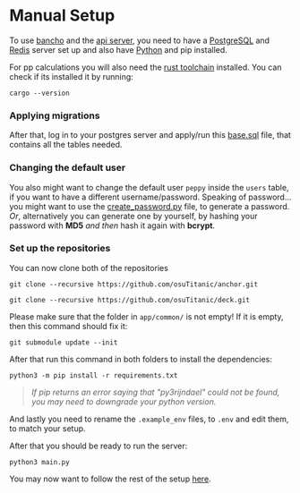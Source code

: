 
# Manual Setup

To use [bancho](https://github.com/osuTitanic/anchor) and the [api server](https://github.com/osuTitanic/deck),
you need to have a [PostgreSQL](https://www.postgresql.org/) and [Redis](https://redis.io/) server set up and also
have [Python](https://www.python.org/) and pip installed.

For pp calculations you will also need the [rust toolchain](https://rustup.rs/) installed.
You can check if its installed it by running:

```shell
cargo --version
```

### Applying migrations

After that, log in to your postgres server and apply/run this [base.sql](https://github.com/osuTitanic/titanic/blob/main/migrations/base.sql) file, that contains all the tables needed.

### Changing the default user

You also might want to change the default user `peppy` inside the `users` table, if you want to have a different username/password.
Speaking of password... you might want to use the [create_password.py](https://github.com/osuTitanic/titanic/blob/main/tools/create_password.py) file, to generate a password. *Or*, alternatively you can generate one by yourself, by hashing your password with **MD5** *and then* hash it again with **bcrypt**.

### Set up the repositories

You can now clone both of the repositories

```shell
git clone --recursive https://github.com/osuTitanic/anchor.git
```

```shell
git clone --recursive https://github.com/osuTitanic/deck.git
```

Please make sure that the folder in `app/common/` is not empty!
If it is empty, then this command should fix it:

```shell
git submodule update --init
```

After that run this command in both folders to install the dependencies:

```shell
python3 -m pip install -r requirements.txt
```

> *If pip returns an error saying that "py3rijndael" could not be found, you may need to downgrade your python version.*

And lastly you need to rename the `.example_env` files, to `.env` and edit them, to match your setup.

After that you should be ready to run the server:

```shell
python3 main.py
```

You may now want to follow the rest of the setup [here](https://github.com/osuTitanic/titanic#adding-beatmaps).
